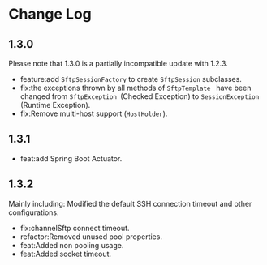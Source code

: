 # Change Log

## 1.3.0

Please note that 1.3.0 is a partially incompatible update with 1.2.3.

- feature:add `SftpSessionFactory` to create `SftpSession` subclasses.
- fix:the exceptions thrown by all methods of `SftpTemplate ` have been changed from `SftpException `(Checked Exception) to `SessionException `(Runtime Exception).
- fix:Remove multi-host support (`HostHolder`).

## 1.3.1

- feat:add Spring Boot Actuator.

## 1.3.2

Mainly including: Modified the default SSH connection timeout and other configurations.

- fix:channelSftp connect timeout.
- refactor:Removed unused pool properties.
- feat:Added non pooling usage.
- feat:Added socket timeout.
